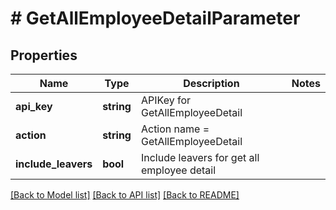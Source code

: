 # # GetAllEmployeeDetailParameter

## Properties

Name | Type | Description | Notes
------------ | ------------- | ------------- | -------------
**api_key** | **string** | APIKey for GetAllEmployeeDetail |
**action** | **string** | Action name &#x3D; GetAllEmployeeDetail |
**include_leavers** | **bool** | Include leavers for get all employee detail |

[[Back to Model list]](../../README.md#models) [[Back to API list]](../../README.md#endpoints) [[Back to README]](../../README.md)
